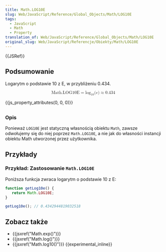 ```yaml
---
title: Math.LOG10E
slug: Web/JavaScript/Reference/Global_Objects/Math/LOG10E
tags:
  - JavaScript
  - Math
  - Property
translation_of: Web/JavaScript/Reference/Global_Objects/Math/LOG10E
original_slug: Web/JavaScript/Referencje/Obiekty/Math/LOG10E
---
```

{{JSRef}}

## Podsumowanie

Logarytm o podstawie 10 z E, w przybliżeniu 0.434.

<math display="block"><semantics><mrow><mstyle mathvariant="monospace"><mi>Math.LOG10E</mi></mstyle><mo>=</mo><msub><mo lspace="0em" rspace="0em">log</mo><mn>10</mn></msub><mo stretchy="false">(</mo><mi>e</mi><mo stretchy="false">)</mo><mo>≈</mo><mn>0.434</mn></mrow><annotation encoding="TeX">\mathtt{\mi{Math.LOG10E}} = \log_10(e) \approx 0.434</annotation></semantics></math>

{{js_property_attributes(0, 0, 0)}}

##  

### Opis

Ponieważ `LOG10E` jest statyczną własnością obiektu `Math`, zawsze odwołujemy się do niej poprzez `Math.LOG10E`, a nie jak do własności instancji obiektu Math utworzonej przez użytkownika.

## Przykłady

### Przykład: Zastosowanie `Math.LOG10E`

Poniższa funkcja zwraca logarytm o podstawie 10 z E:

```js
function getLog10e() {
   return Math.LOG10E;
}

getLog10e(); // 0.4342944819032518
```

## Zobacz także

- {{jsxref("Math.exp()")}}
- {{jsxref("Math.log()")}}
- {{jsxref("Math.log10()")}} {{experimental_inline}}

